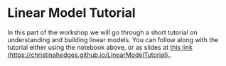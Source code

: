 # Linear Model Tutorial

In this part of the workshop we will go through a short tutorial on understanding and building linear models. You can follow along with the tutorial either using the notebook above, or as slides at [this link (https://christinahedges.github.io/LinearModelTutorial).](https://christinahedges.github.io/LinearModelTutorial).